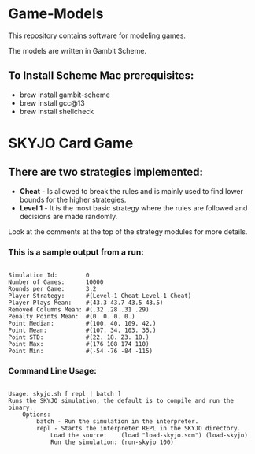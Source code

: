 # Game-Models
This repository contains software for modeling games.

The models are written in Gambit Scheme.

## To Install Scheme Mac prerequisites:
* brew install gambit-scheme
* brew install gcc@13
* brew install shellcheck

# SKYJO Card Game

## There are two strategies implemented:
* **Cheat** - Is allowed to break the rules and is mainly used to find lower bounds for the higher strategies.
* **Level 1** - It is the most basic strategy where the rules are followed and decisions are made randomly.

Look at the comments at the top of the strategy modules for  more details.

### This is a sample output from a run:

```

Simulation Id:        0
Number of Games:      10000
Rounds per Game:      3.2
Player Strategy:      #(Level-1 Cheat Level-1 Cheat)
Player Plays Mean:    #(43.3 43.7 43.5 43.5)
Removed Columns Mean: #(.32 .28 .31 .29)
Penalty Points Mean:  #(0. 0. 0. 0.)
Point Median:         #(100. 40. 109. 42.)
Point Mean:           #(107. 34. 103. 35.)
Point STD:            #(22. 18. 23. 18.)
Point Max:            #(176 108 174 110)
Point Min:            #(-54 -76 -84 -115)

```

### Command Line Usage:

```

Usage: skyjo.sh [ repl | batch ]
Runs the SKYJO simulation, the default is to compile and run the binary.
    Options:
        batch - Run the simulation in the interpreter.
        repl - Starts the interpreter REPL in the SKYJO directory.
            Load the source:    (load "load-skyjo.scm") (load-skyjo)
            Run the simulation: (run-skyjo 100)

```


 
